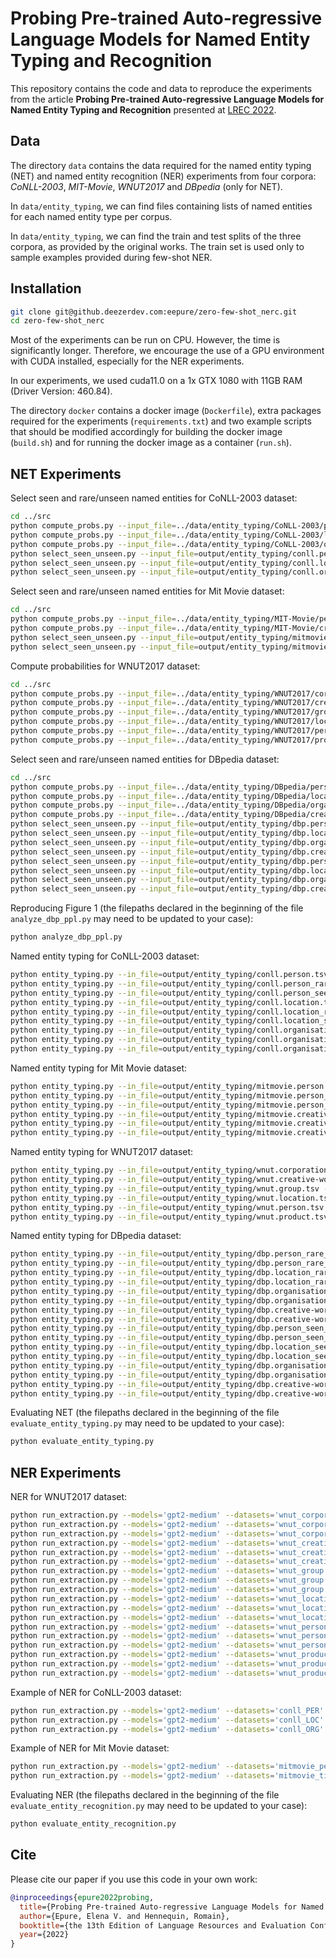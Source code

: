 # Probing Pre-trained Auto-regressive Language Models for Named Entity Typing and Recognition

This repository contains the code and data to reproduce the experiments from the article **Probing Pre-trained Auto-regressive Language Models for Named Entity Typing and Recognition** presented at [LREC 2022](https://lrec2022.lrec-conf.org/en/).

## Data

The directory `data` contains the data required for the named entity typing (NET) and named entity recognition (NER) experiments from four corpora: *CoNLL-2003*, *MIT-Movie*, *WNUT2017* and *DBpedia* (only for NET).

In `data/entity_typing`, we can find files containing lists of named entities for each named entity type per corpus.

In `data/entity_typing`, we can find the train and test splits of the three corpora, as provided by the original works. The train set is used only to sample examples provided during few-shot NER.


## Installation

```bash
git clone git@github.deezerdev.com:eepure/zero-few-shot_nerc.git
cd zero-few-shot_nerc
```

Most of the experiments can be run on CPU. However, the time is significantly longer. Therefore, we encourage the use of a GPU environment with CUDA installed, especially for the NER experiments.

In our experiments, we used cuda11.0 on a 1x GTX 1080 with 11GB RAM (Driver Version: 460.84).

The directory `docker` contains a docker image (`Dockerfile`), extra packages required for the experiments (`requirements.txt`) and two example scripts that should be modified accordingly for building the docker image (`build.sh`) and for running the docker image as a container (`run.sh`).

## NET Experiments

Select seen and rare/unseen named entities for CoNLL-2003 dataset:
```bash
cd ../src
python compute_probs.py --input_file=../data/entity_typing/CoNLL-2003/person.tsv --output_file=output/entity_typing/conll.person.tsv --device=cuda
python compute_probs.py --input_file=../data/entity_typing/CoNLL-2003/location.tsv --output_file=output/entity_typing/conll.location.tsv --device=cuda
python compute_probs.py --input_file=../data/entity_typing/CoNLL-2003/organisation.tsv --output_file=output/entity_typing/conll.organisation.tsv --device=cuda
python select_seen_unseen.py --input_file=output/entity_typing/conll.person.tsv --seen_word_exp=.8 --rare_word_exp=1e-04
python select_seen_unseen.py --input_file=output/entity_typing/conll.location.tsv --seen_word_exp=.8 --rare_word_exp=1e-04
python select_seen_unseen.py --input_file=output/entity_typing/conll.organisation.tsv --seen_word_exp=.8 --rare_word_exp=1e-04
```

Select seen and rare/unseen named entities for Mit Movie dataset:
```bash
cd ../src
python compute_probs.py --input_file=../data/entity_typing/MIT-Movie/person.tsv --output_file=output/entity_typing/mitmovie.person.tsv --device=cuda
python compute_probs.py --input_file=../data/entity_typing/MIT-Movie/creative-work.tsv --output_file=output/entity_typing/mitmovie.creative-work.tsv --device=cuda
python select_seen_unseen.py --input_file=output/entity_typing/mitmovie.person.tsv --seen_tran_exp=.001 --rare_tran_exp=1e-05
python select_seen_unseen.py --input_file=output/entity_typing/mitmovie.creative-work.tsv --seen_tran_exp=.001 --rare_tran_exp=1e-05
```

Compute probabilities for WNUT2017 dataset:
```bash
cd ../src
python compute_probs.py --input_file=../data/entity_typing/WNUT2017/corporation.tsv --output_file=output/entity_typing/wnut.corporation.tsv --device=cuda
python compute_probs.py --input_file=../data/entity_typing/WNUT2017/creative-work.tsv --output_file=output/entity_typing/wnut.creative-work.tsv --device=cuda
python compute_probs.py --input_file=../data/entity_typing/WNUT2017/group.tsv --output_file=output/entity_typing/wnut.group.tsv --device=cuda
python compute_probs.py --input_file=../data/entity_typing/WNUT2017/location.tsv --output_file=output/entity_typing/wnut.location.tsv --device=cuda
python compute_probs.py --input_file=../data/entity_typing/WNUT2017/person.tsv --output_file=output/entity_typing/wnut.person.tsv --device=cuda
python compute_probs.py --input_file=../data/entity_typing/WNUT2017/product.tsv --output_file=output/entity_typing/wnut.product.tsv --device=cuda
```

Select seen and rare/unseen named entities for DBpedia dataset:
```bash
cd ../src
python compute_probs.py --input_file=../data/entity_typing/DBpedia/person.tsv --output_file=output/entity_typing/dbp.person.tsv --device=cuda
python compute_probs.py --input_file=../data/entity_typing/DBpedia/location.tsv --output_file=output/entity_typing/dbp.location.tsv --device=cuda
python compute_probs.py --input_file=../data/entity_typing/DBpedia/organisation.tsv --output_file=output/entity_typing/dbp.organisation.tsv --device=cuda
python compute_probs.py --input_file=../data/entity_typing/DBpedia/creative-work.tsv --output_file=output/entity_typing/dbp.creative-work.tsv --device=cuda
python select_seen_unseen.py --input_file=output/entity_typing/dbp.person.tsv --seen_word_exp=1 --rare_word_exp=1e-06
python select_seen_unseen.py --input_file=output/entity_typing/dbp.location.tsv --seen_word_exp=1 --rare_word_exp=1e-06
python select_seen_unseen.py --input_file=output/entity_typing/dbp.organisation.tsv --seen_word_exp=1 --rare_word_exp=1e-06
python select_seen_unseen.py --input_file=output/entity_typing/dbp.creative-work.tsv --seen_word_exp=1 --rare_word_exp=1e-06
python select_seen_unseen.py --input_file=output/entity_typing/dbp.person.tsv --seen_tran_exp=0.01 --rare_tran_exp=1e-06
python select_seen_unseen.py --input_file=output/entity_typing/dbp.location.tsv --seen_tran_exp=0.01 --rare_tran_exp=1e-06
python select_seen_unseen.py --input_file=output/entity_typing/dbp.organisation.tsv --seen_tran_exp=0.01 --rare_tran_exp=1e-06
python select_seen_unseen.py --input_file=output/entity_typing/dbp.creative-work.tsv --seen_tran_exp=0.01 --rare_tran_exp=1e-06

```

Reproducing Figure 1 (the filepaths declared in the beginning of the file `analyze_dbp_ppl.py` may need to be updated to your case):
```bash
python analyze_dbp_ppl.py
```

Named entity typing for CoNLL-2003 dataset:
```bash
python entity_typing.py --in_file=output/entity_typing/conll.person.tsv --device=cuda
python entity_typing.py --in_file=output/entity_typing/conll.person_rare_unseen_0.0001_0.tsv --device=cuda
python entity_typing.py --in_file=output/entity_typing/conll.person_seen_0.8_0.tsv --device=cuda
python entity_typing.py --in_file=output/entity_typing/conll.location.tsv --device=cuda
python entity_typing.py --in_file=output/entity_typing/conll.location_rare_unseen_0.0001_0.tsv --device=cuda
python entity_typing.py --in_file=output/entity_typing/conll.location_seen_0.8_0.tsv --device=cuda
python entity_typing.py --in_file=output/entity_typing/conll.organisation.tsv --device=cuda
python entity_typing.py --in_file=output/entity_typing/conll.organisation_rare_unseen_0.0001_0.tsv --device=cuda
python entity_typing.py --in_file=output/entity_typing/conll.organisation_seen_0.8_0.tsv --device=cuda
```

Named entity typing for Mit Movie dataset:
```bash
python entity_typing.py --in_file=output/entity_typing/mitmovie.person.tsv --device=cuda
python entity_typing.py --in_file=output/entity_typing/mitmovie.person_rare_unseen_0_1e-05.tsv --device=cuda
python entity_typing.py --in_file=output/entity_typing/mitmovie.person_seen_0_0.001.tsv --device=cuda
python entity_typing.py --in_file=output/entity_typing/mitmovie.creative-work.tsv --device=cuda
python entity_typing.py --in_file=output/entity_typing/mitmovie.creative-work_rare_unseen_0_1e-05.tsv --device=cuda
python entity_typing.py --in_file=output/entity_typing/mitmovie.creative-work_seen_0_0.001.tsv --device=cuda
```

Named entity typing for WNUT2017 dataset:
```bash
python entity_typing.py --in_file=output/entity_typing/wnut.corporation.tsv --device=cuda
python entity_typing.py --in_file=output/entity_typing/wnut.creative-work.tsv --device=cuda
python entity_typing.py --in_file=output/entity_typing/wnut.group.tsv --device=cuda
python entity_typing.py --in_file=output/entity_typing/wnut.location.tsv --device=cuda
python entity_typing.py --in_file=output/entity_typing/wnut.person.tsv --device=cuda
python entity_typing.py --in_file=output/entity_typing/wnut.product.tsv --device=cuda
```

Named entity typing for DBpedia dataset:
```bash
python entity_typing.py --in_file=output/entity_typing/dbp.person_rare_unseen_0_1e-06.tsv --device=cuda
python entity_typing.py --in_file=output/entity_typing/dbp.person_rare_unseen_1e-06_0.tsv --device=cuda
python entity_typing.py --in_file=output/entity_typing/dbp.location_rare_unseen_0_1e-06.tsv --device=cuda
python entity_typing.py --in_file=output/entity_typing/dbp.location_rare_unseen_1e-06_0.tsv --device=cuda
python entity_typing.py --in_file=output/entity_typing/dbp.organisation_rare_unseen_0_1e-06.tsv --device=cuda
python entity_typing.py --in_file=output/entity_typing/dbp.organisation_rare_unseen_1e-06_0.tsv --device=cuda
python entity_typing.py --in_file=output/entity_typing/dbp.creative-work_rare_unseen_0_1e-06.tsv --device=cuda
python entity_typing.py --in_file=output/entity_typing/dbp.creative-work_rare_unseen_1e-06_0.tsv --device=cuda
python entity_typing.py --in_file=output/entity_typing/dbp.person_seen_0_0.01.tsv --device=cuda
python entity_typing.py --in_file=output/entity_typing/dbp.person_seen_1.0_0.tsv --device=cuda
python entity_typing.py --in_file=output/entity_typing/dbp.location_seen_0_0.01.tsv --device=cuda
python entity_typing.py --in_file=output/entity_typing/dbp.location_seen_1.0_0.tsv --device=cuda
python entity_typing.py --in_file=output/entity_typing/dbp.organisation_seen_0_0.01.tsv --device=cuda
python entity_typing.py --in_file=output/entity_typing/dbp.organisation_seen_1.0_0.tsv --device=cuda
python entity_typing.py --in_file=output/entity_typing/dbp.creative-work_seen_0_0.01.tsv --device=cuda
python entity_typing.py --in_file=output/entity_typing/dbp.creative-work_seen_1.0_0.tsv --device=cuda
```

Evaluating NET (the filepaths declared in the beginning of the file `evaluate_entity_typing.py` may need to be updated to your case):
```bash
python evaluate_entity_typing.py
```

## NER Experiments

NER for WNUT2017 dataset:
```bash
python run_extraction.py --models='gpt2-medium' --datasets='wnut_corporation' --num_seeds=3 --all_shots=16 --api_num_log_prob=20
python run_extraction.py --models='gpt2-medium' --datasets='wnut_corporation' --num_seeds=3 --all_shots=16 --api_num_log_prob=20 --modify_test='seen'
python run_extraction.py --models='gpt2-medium' --datasets='wnut_corporation' --num_seeds=3 --all_shots=16 --api_num_log_prob=20 --modify_test='unseen'
python run_extraction.py --models='gpt2-medium' --datasets='wnut_creative-work' --num_seeds=3 --all_shots=16 --api_num_log_prob=20
python run_extraction.py --models='gpt2-medium' --datasets='wnut_creative-work' --num_seeds=3 --all_shots=16 --api_num_log_prob=20 --modify_test='seen'
python run_extraction.py --models='gpt2-medium' --datasets='wnut_creative-work' --num_seeds=3 --all_shots=16 --api_num_log_prob=20 --modify_test='unseen'
python run_extraction.py --models='gpt2-medium' --datasets='wnut_group' --num_seeds=3 --all_shots=16 --api_num_log_prob=20
python run_extraction.py --models='gpt2-medium' --datasets='wnut_group' --num_seeds=3 --all_shots=16 --api_num_log_prob=20 --modify_test='seen'
python run_extraction.py --models='gpt2-medium' --datasets='wnut_group' --num_seeds=3 --all_shots=16 --api_num_log_prob=20 --modify_test='unseen'
python run_extraction.py --models='gpt2-medium' --datasets='wnut_location' --num_seeds=3 --all_shots=16 --api_num_log_prob=20
python run_extraction.py --models='gpt2-medium' --datasets='wnut_location' --num_seeds=3 --all_shots=16 --api_num_log_prob=20 --modify_test='seen'
python run_extraction.py --models='gpt2-medium' --datasets='wnut_location' --num_seeds=3 --all_shots=16 --api_num_log_prob=20 --modify_test='unseen'
python run_extraction.py --models='gpt2-medium' --datasets='wnut_person' --num_seeds=3 --all_shots=16 --api_num_log_prob=20
python run_extraction.py --models='gpt2-medium' --datasets='wnut_person' --num_seeds=3 --all_shots=16 --api_num_log_prob=20 --modify_test='seen'
python run_extraction.py --models='gpt2-medium' --datasets='wnut_person' --num_seeds=3 --all_shots=16 --api_num_log_prob=20 --modify_test='unseen'
python run_extraction.py --models='gpt2-medium' --datasets='wnut_product' --num_seeds=3 --all_shots=16 --api_num_log_prob=20
python run_extraction.py --models='gpt2-medium' --datasets='wnut_product' --num_seeds=3 --all_shots=16 --api_num_log_prob=20 --modify_test='seen'
python run_extraction.py --models='gpt2-medium' --datasets='wnut_product' --num_seeds=3 --all_shots=16 --api_num_log_prob=20 --modify_test='unseen'
```

Example of NER for CoNLL-2003 dataset:
```bash
python run_extraction.py --models='gpt2-medium' --datasets='conll_PER' --num_seeds=3 --all_shots=16 --api_num_log_prob=20
python run_extraction.py --models='gpt2-medium' --datasets='conll_LOC' --num_seeds=3 --all_shots=16 --api_num_log_prob=20
python run_extraction.py --models='gpt2-medium' --datasets='conll_ORG' --num_seeds=3 --all_shots=16 --api_num_log_prob=20
```

Example of NER for Mit Movie dataset:
```bash
python run_extraction.py --models='gpt2-medium' --datasets='mitmovie_person' --num_seeds=3 --all_shots=16 --api_num_log_prob=20
python run_extraction.py --models='gpt2-medium' --datasets='mitmovie_title' --num_seeds=3 --all_shots=16 --api_num_log_prob=20
```

Evaluating NER (the filepaths declared in the beginning of the file `evaluate_entity_recognition.py` may need to be updated to your case):
```bash
python evaluate_entity_recognition.py
```

## Cite

Please cite our paper if you use this code in your own work:

```BibTeX
@inproceedings{epure2022probing,
  title={Probing Pre-trained Auto-regressive Language Models for Named Entity Typing and Recognition},
  author={Epure, Elena V. and Hennequin, Romain},
  booktitle={the 13th Edition of Language Resources and Evaluation Conference (LREC2022)},
  year={2022}
}
```

